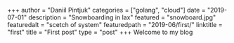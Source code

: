 +++
author = "Daniil Pintjuk"
categories = ["golang", "cloud"]
date = "2019-07-01"
description = "Snowboarding in lax"
featured = "snowboard.jpg"
featuredalt = "scetch of system"
featuredpath = "2019-06/first/"
linktitle = "first"
title = "First post"
type = "post"
+++
Welcome to my blog
